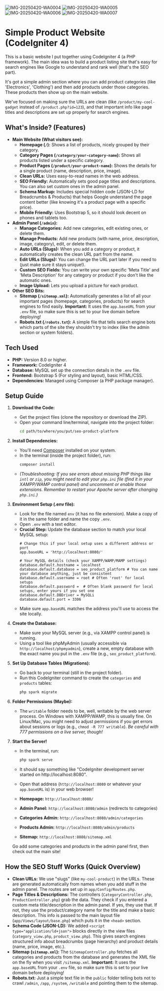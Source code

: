 ![IMG-20250420-WA0004](https://github.com/user-attachments/assets/0c01aa68-9d14-4908-8bc5-e79aa342ea91)
![IMG-20250420-WA0005](https://github.com/user-attachments/assets/5eea9900-4e23-45f4-846c-f00559b2d18e)
![IMG-20250420-WA0006](https://github.com/user-attachments/assets/2840ed66-b8d4-46b0-a008-a3db11ace953)
![IMG-20250420-WA0007](https://github.com/user-attachments/assets/8514c4b6-a9f0-4fb3-ac5b-749ead438119)
# Simple Product Website (CodeIgniter 4) 

This is a basic website I put together using CodeIgniter 4 (a PHP framework). The main idea was to build a product listing site that's easy for search engines like Google to understand and rank well (that's the SEO part).

It's got a simple admin section where you can add product categories (like 'Electronics', 'Clothing') and then add products under those categories. These products then show up on the main website.

We've focused on making sure the URLs are clean (like `/product/my-cool-gadget` instead of `/product.php?id=123`), and that important info like page titles and descriptions are set up properly for search engines.

## What's Inside? (Features)

*   **Main Website (What visitors see):**
    *   **Homepage (`/`):** Shows a list of products, nicely grouped by their category.
    *   **Category Pages (`/category/your-category-name`):** Shows all products listed under a specific category.
    *   **Product Pages (`/product/your-product-name`):** Shows the details for a single product (name, description, price, image).
    *   **Clean URLs:** Uses easy-to-read names in the web address.
    *   **SEO Friendly:** Automatically sets good page titles and descriptions. You can also set custom ones in the admin panel.
    *   **Schema Markup:** Includes special hidden code (JSON-LD for Breadcrumbs & Products) that helps Google understand the page content better (like knowing it's a product page with a specific price).
    *   **Mobile Friendly:** Uses Bootstrap 5, so it should look decent on phones and tablets too.
*   **Admin Panel (`/admin`):**
    *   **Manage Categories:** Add new categories, edit existing ones, or delete them.
    *   **Manage Products:** Add new products (with name, price, description, image, category), edit, or delete them.
    *   **Auto URLs (Slugs):** When you add a category or product, it automatically creates the clean URL part from the name.
    *   **Edit URLs (Slugs):** You can change the URL part later if you need to (just make sure it stays unique!).
    *   **Custom SEO Fields:** You can write your own specific 'Meta Title' and 'Meta Description' for any category or product if you don't like the automatic ones.
    *   **Image Upload:** Lets you upload a picture for each product.
*   **Other SEO Bits:**
    *   **Sitemap (`/sitemap.xml`):** Automatically generates a list of all your important pages (homepage, categories, products) for search engines to find easily. **Important:** It uses the `app.baseURL` from your `.env` file, so make sure this is set to your live domain before deploying!
    *   **Robots.txt (`/robots.txt`):** A simple file that tells search engine bots which parts of the site they shouldn't try to index (like the admin section or system folders).

## Tech Used

*   **PHP:** Version 8.0 or higher.
*   **Framework:** CodeIgniter 4
*   **Database:** MySQL set up the connection details in the `.env` file.
*   **Frontend:** Bootstrap 5 (For styling and layout), basic HTML/CSS.
*   **Dependencies:** Managed using Composer (a PHP package manager).

## Setup Guide

1.  **Download the Code:**
    *   Get the project files (clone the repository or download the ZIP).
    *   Open your command line/terminal, navigate into the project folder:
        ```bash
        cd path/to/where/you/put/seo-product-platform 
        ```

2.  **Install Dependencies:**
    *   You'll need [Composer](https://getcomposer.org/) installed on your system.
    *   In the terminal (inside the project folder), run:
        ```bash
        composer install
        ```
    *   *(Troubleshooting: If you see errors about missing PHP things like `intl` or `zip`, you might need to edit your `php.ini` file (find it in your XAMPP/WAMP control panel) and uncomment or enable those extensions. Remember to restart your Apache server after changing `php.ini`.)*

3.  **Environment Setup (.env file):**
    *   Look for the file named `env` (it has no file extension). Make a copy of it in the same folder and name the copy `.env`.
    *   Open `.env` with a text editor.
    *   **Crucial Step:** Update the database section to match your local MySQL setup:
        ```dotenv
        # Change this if your local setup uses a different address or port
        app.baseURL = 'http://localhost:8080/' 

        # Your MySQL details (check your XAMPP/WAMP/MAMP settings)
        database.default.hostname = localhost
        database.default.database = seo_product_platform # You can name your database anything, just be consistent
        database.default.username = root # Often 'root' for local setups
        database.default.password =  # Often blank password for local setups, enter yours if you set one
        database.default.DBDriver = MySQLi
        database.default.port = 3306 
        ```
    *   Make sure `app.baseURL` matches the address you'll use to access the site locally.

4.  **Create the Database:**
    *   Make sure your MySQL server (e.g., via XAMPP control panel) is running.
    *   Using a tool like phpMyAdmin (usually accessible via `http://localhost/phpmyadmin`), create a new, empty database with the exact name you put in the `.env` file (e.g., `seo_product_platform`).

5.  **Set Up Database Tables (Migrations):**
    *   Go back to your terminal (still in the project folder).
    *   Run this CodeIgniter command to create the `categories` and `products` tables:
        ```bash
        php spark migrate
        ```

6.  **Folder Permissions (Maybe):**
    *   The `writable` folder needs to be, well, writable by the web server process. On Windows with XAMPP/WAMP, this is usually fine. On Linux/Mac, you might need to adjust permissions if you get errors about sessions or logs (e.g., `chmod -R 777 writable`). *Be careful with 777 permissions on a live server, though!*

7.  **Start the Server!**
    *   In the terminal, run:
        ```bash
        php spark serve
        ```
    *   It should say something like "CodeIgniter development server started on http://localhost:8080".
    *   Open that address (`http://localhost:8080` or whatever your `app.baseURL` is) in your web browser!

    *   **Homepage:** `http://localhost:8080/`
    *   **Admin Panel:** `http://localhost:8080/admin` (redirects to categories)
    *   **Categories Admin:** `http://localhost:8080/admin/categories`
    *   **Products Admin:** `http://localhost:8080/admin/products`
    *   **Sitemap:** `http://localhost:8080/sitemap.xml`

    Go add some categories and products in the admin panel first, then check out the main site!

## How the SEO Stuff Works (Quick Overview)

*   **Clean URLs:** We use "slugs" (like `my-cool-product`) in the URLs. These are generated automatically from names when you add stuff in the admin panel. The routes are set up in `app/Config/Routes.php`.
*   **Page Titles & Descriptions:** The controllers (`CategoryController.php`, `ProductController.php`) grab the data. They check if you entered a custom meta title/description in the admin panel. If yes, they use that. If not, they use the product/category name for the title and make a basic description. This info is passed to the main layout file (`app/Views/layout/base.php`) which puts it in the `<head>` section.
*   **Schema Code (JSON-LD):** We added `<script type="application/ld+json">` blocks directly in the view files (`category_view.php`, `product_view.php`). This gives search engines structured info about breadcrumbs (page hierarchy) and product details (name, price, image, etc.).
*   **Sitemap (`sitemap.xml`):** The `SitemapController.php` fetches all categories and products from the database and generates the XML file on the fly when you visit `/sitemap.xml`. **Important:** It uses the `app.baseURL` from your `.env` file, so make sure this is set to your live domain before deploying!
*   **Robots.txt:** Just a simple text file in the `public` folder telling bots not to crawl `/admin`, `/app`, `/system`, `/writable` and pointing them to the sitemap.

